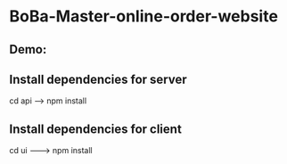 # BoBa-Master-online-order-website

## Demo: 

## Install dependencies for server
cd api --> npm install
## Install dependencies for client
cd ui ---> npm install